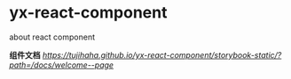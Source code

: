 # yx-react-component

about react component

**组件文档**
*https://tujihaha.github.io/yx-react-component/storybook-static/?path=/docs/welcome--page*
